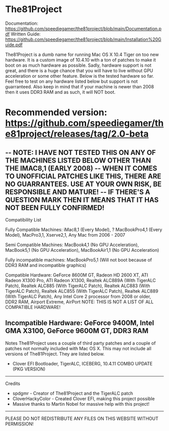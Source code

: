 # The81Project

Documentation: https://github.com/speediegamer/the81project/blob/main/Documentation.pdf
Written Guide: https://github.com/speediegamer/the81project/blob/main/Installation%20Guide.pdf

The81Project is a dumb name for running Mac OS X 10.4 Tiger on too new hardware.
It is a custom image of 10.4.10 with a ton of patches to make it boot on as much hardware as possible.
Sadly, hardware support is not great, and there is a huge chance that you will have to live without GPU acceleration or some other feature.
Below is the tested hardware so far. Feel free to test on any hardware listed below but support is not guarranteed.
Also keep in mind that if your machine is newer than 2008 then it uses DDR3 RAM and as such, it will NOT boot.

# Recommended version: https://github.com/speediegamer/the81project/releases/tag/2.0-beta


-- NOTE: I HAVE NOT TESTED THIS ON ANY OF THE MACHINES LISTED BELOW OTHER THAN THE IMAC8,1 (EARLY 2008)
-- WHEN IT COMES TO UNOFFICIAL PATCHES LIKE THIS, THERE ARE NO GUARRANTEES. USE AT YOUR OWN RISK, BE RESPONSIBLE AND MATURE!
-- IF THERE'S A QUESTION MARK THEN IT MEANS THAT IT HAS NOT BEEN FULLY CONFIRMED!
-----------------------------------------------------------------------------------
Compatibility List

Fully Compatible Machines:
iMac8,1 (Every Model), ? MacBookPro4,1 (Every Model), MacPro3,1, Xserve2,1, Any Mac from 2006 - 2007

Semi Compatible Machines:
MacBook4,1 (No GPU Acceleration), MacBook5,1 (No GPU Acceleration), MacBookAir1,1 (No GPU Acceleration)

Fully incompatible machines:
MacBookPro5,1 (Will not boot because of DDR3 RAM and incompatible graphics)

Compatible Hardware:
GeForce 8600M GT, Radeon HD 2600 XT, ATI Radeon X1300 Pro, ATI Radeon X1300, Realtek ALC889A (With TigerALC Patch), Realtek ALC885 (With TigerALC Patch), 
Realtek ALC883 (With TigerALC Patch), Realtek ALC855 (With TigerALC Patch), Realtek ALC889 (With TigerALC Patch), Any Intel Core 2 processor from 2008 or older, DDR2 RAM, Airport Extreme, AirPort
NOTE: THIS IS NOT A LIST OF ALL COMPATIBLE HARDWARE!

Incompatible Hardware:
GeForce 9400M, Intel GMA X3100, GeForce 9600M GT, DDR3 RAM
------------------------------------------------------------------
Notes
The81Project uses a couple of third party patches and a couple of patches not normally included with Mac OS X. This may not include all versions of The81Project. They are listed below.
* Clover EFI Bootloader, TigerALC, ICEBERG, 10.4.11 COMBO UPDATE (PKG VERSION)
------------------------------------------------------------------
Credits
* spdgmr - Creator of The81Project and the TigerALC patch
* CloverHackyColor - Created Clover EFI, making this project possible
* Massive thanks to Martin Nobel for massive help with this project!

------------------------------------------------------------------
PLEASE DO NOT REDISTRIBUTE ANY FILES ON THIS WEBSITE WITHOUT PERMISSION!
